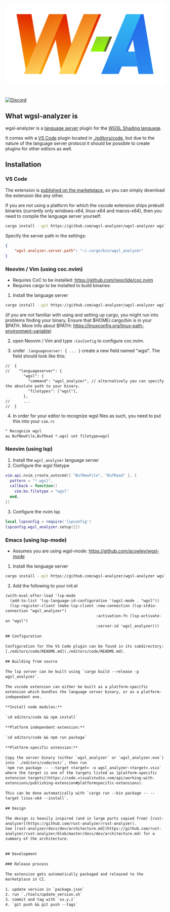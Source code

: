 <img src="https://raw.githubusercontent.com/wgsl-analyzer/wgsl-analyzer/master/logo.svg" alt="wgsl-analyzer logo">

#

[![Discord](https://img.shields.io/discord/691052431525675048.svg?label=&logo=discord&logoColor=ffffff&color=7389D8&labelColor=6A7EC2)](https://discord.gg/dZJ3JTbhaU)

## What wgsl-analyzer is

wgsl-analyzer is a [language server](https://microsoft.github.io/language-server-protocol/) plugin for the [WGSL Shading language](https://gpuweb.github.io/gpuweb/wgsl/).

It comes with a [VS Code](https://code.visualstudio.com/) plugin located in [./editors/code](./editors/code), but due to the nature of the language server protocol it should be possible to create plugins for other editors as well.

## Installation

### VS Code

The extension is [published on the marketplace](https://marketplace.visualstudio.com/items?itemName=wgsl-analyzer.wgsl-analyzer), so you can simply download the extension like any other.

If you are not using a platform for which the vscode extension ships prebuilt binaries (currently only windows-x64, linux-x64 and macos-x64), then you need to compile the language server yourself:
```sh
cargo install --git https://github.com/wgsl-analyzer/wgsl-analyzer wgsl_analyzer
```

Specify the server path in the settings:

```json
{
    "wgsl-analyzer.server.path": "~/.cargo/bin/wgsl_analyzer"
}
```

### Neovim / Vim (using coc.nvim)

- Requires CoC to be installed: https://github.com/neoclide/coc.nvim
- Requires cargo to be installed to build binaries: 

1. Install the language server
```sh
cargo install --git https://github.com/wgsl-analyzer/wgsl-analyzer wgsl_analyzer
```
(if you are not familiar with using and setting up cargo, you might run into problems finding your binary.
Ensure that $HOME/.cargo/bin is in your $PATH. More Info about $PATH: https://linuxconfig.org/linux-path-environment-variable)

2. open Neovim / Vim and type `:CocConfig` to configure coc.nvim.

3. under `.languageserver: { ... }` create a new field named "wgsl". The field should look like this:
```jsonc
//  {
//    "languageserver": {
        "wgsl": {
          "command": "wgsl_analyzer", // alternatively you can specify the absolute path to your binary.
          "filetypes": ["wgsl"],
        },
//      ...
//  }
```

4. In order for your editor to recognize wgsl files as such, you need to put this into your `vim.rc`
```vim
" Recognize wgsl
au BufNewFile,BufRead *.wgsl set filetype=wgsl
```

### Neovim (using lsp)

1. Install the `wgsl_analyzer` language server
2. Configure the wgsl filetype
```lua
vim.api.nvim_create_autocmd({ "BufNewFile", "BufRead" }, {
  pattern = "*.wgsl",
  callback = function()
    vim.bo.filetype = "wgsl"
  end,
})

```
3. Configure the nvim lsp
```lua
local lspconfig = require('lspconfig')
lspconfig.wgsl_analyzer.setup({})
```

### Emacs (using lsp-mode)

 - Assumes you are using wgsl-mode: https://github.com/acowley/wgsl-mode

1. Install the language server 
```sh
cargo install --git https://github.com/wgsl-analyzer/wgsl-analyzer wgsl_analyzer
```
2. Add the following to your init.el
```elisp
(with-eval-after-load 'lsp-mode
  (add-to-list 'lsp-language-id-configuration '(wgsl-mode . "wgsl"))
  (lsp-register-client (make-lsp-client :new-connection (lsp-stdio-connection "wgsl_analyzer")
                                        :activation-fn (lsp-activate-on "wgsl")
                                        :server-id 'wgsl_analyzer)))

## Configuration

Configuration for the VS Code plugin can be found in its subdirectory: [./editors/code/README.md](./editors/code/README.md).

## Building from source

The lsp server can be built using `cargo build --release -p wgsl_analyzer`.

The vscode extension can either be built as a platform-specific extension which bundles the language server binary, or as a platform-independant one.

**Install node modules:**

`cd editors/code && npm install`

**Platform independent extension:**

`cd editors/code && npm run package`

**Platform-specific extension:**

Copy the server binary (either `wgsl_analyzer` or `wgsl_analyzer.exe`) into `./editors/code/out/`, then run
`npm run package -- --target <target> -o wgsl_analyzer-<target>.vsix` where the target is one of the targets listed as [platform-specific extension targets](https://code.visualstudio.com/api/working-with-extensions/publishing-extension#platformspecific-extensions).

This can be done automatically with `cargo run --bin package -- --target linux-x64 --install`.

## Design

The design is heavily inspired (and in large parts copied from) [rust-analyzer](https://github.com/rust-analyzer/rust-analyzer).
See [rust-analyzer/docs/dev/architecture.md](https://github.com/rust-analyzer/rust-analyzer/blob/master/docs/dev/architecture.md) for a summary of the architecture.


## Development

### Release process

The extension gets automatically packaged and released to the marketplace in CI.

1. update version in `package.json`
2. run `./tools/update_version.sh`
3. commit and tag with `vx.y.z`
4. `git push && git push --tags`
